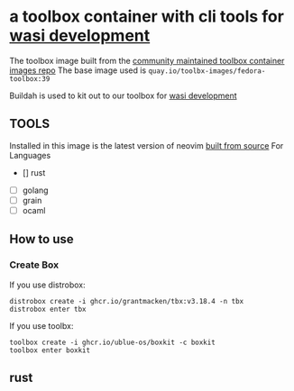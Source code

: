 # a toolbox container with cli tools for [wasi development](https://wasi.dev/)

The toolbox image built from the [community maintained toolbox container images repo](https://github.com/toolbx-images) 
The base image used is `quay.io/toolbx-images/fedora-toolbox:39`

Buildah is used to kit out to our toolbox for [wasi development](https://wasi.dev/)

## TOOLS

Installed in this image is  the latest version of neovim 
[built from source](https://github.com/neovim/neovim/wiki/Building-Neovim)
For Languages

 - [] rust
 - [ ] golang
 - [ ] grain
 - [ ] ocaml

## How to use

### Create Box

If you use distrobox:

    distrobox create -i ghcr.io/grantmacken/tbx:v3.18.4 -n tbx
    distrobox enter tbx
    
If you use toolbx:

    toolbox create -i ghcr.io/ublue-os/boxkit -c boxkit
    toolbox enter boxkit

 



## rust

